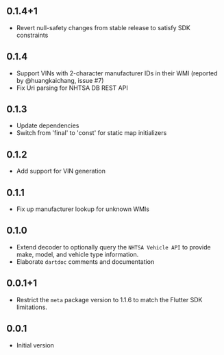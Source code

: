 ## 0.1.4+1

- Revert null-safety changes from stable release to satisfy SDK constraints

## 0.1.4

- Support VINs with 2-character manufacturer IDs in their WMI (reported by @huangkaichang, issue #7)
- Fix Uri parsing for NHTSA DB REST API

## 0.1.3

- Update dependencies
- Switch from 'final' to 'const' for static map initializers

## 0.1.2

- Add support for VIN generation

## 0.1.1

- Fix up manufacturer lookup for unknown WMIs

## 0.1.0

- Extend decoder to optionally query the `NHTSA Vehicle API` to provide make, model,
  and vehicle type information.
- Elaborate `dartdoc` comments and documentation

## 0.0.1+1

- Restrict the `meta` package version to 1.1.6 to match the Flutter SDK limitations.

## 0.0.1

- Initial version
